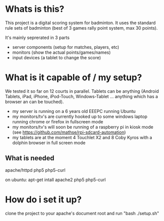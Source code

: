 Whats is this?
==============
This project is a digital scoring system for badminton. It uses the standard rule sets of badminton (best of 3 games rally point system, max 30 points).

It's mainly seprerated in 3 parts

- server components (setup for matches, players, etc)
- monitors (show the actual points/games/names)
- input devices (a tablet to change the score)

What is it capable of / my setup?
=================================
We tested it so far on 12 courts in parallel.
Tablets can be anything (Android Tablets, iPad, iPhone, iPod-Touch, Windows-Tablet ... anything which has a browser an can be touched).

- my server is running on a 6 years old EEEPC running Ubuntu
- my monitors/tv's are currently hooked up to some windows laptop running chrome or firefox in fullscreen mode
- my monitors/tv's will soon be running of a raspberry pi in kiosk mode (see https://github.com/mathse/rpi-sdcard-automation)
- my tablets are at the moment 4 Touchlet X2 and 8 Coby Kyros with a dolphin browser in full screen mode

What is needed
--------------

apache/httpd
php5 php5-curl

on ubuntu: apt-get intall apache2 php5 php5-curl



How do i set it up?
===================
clone the project to your apache's document root and run "bash ./setup.sh"

